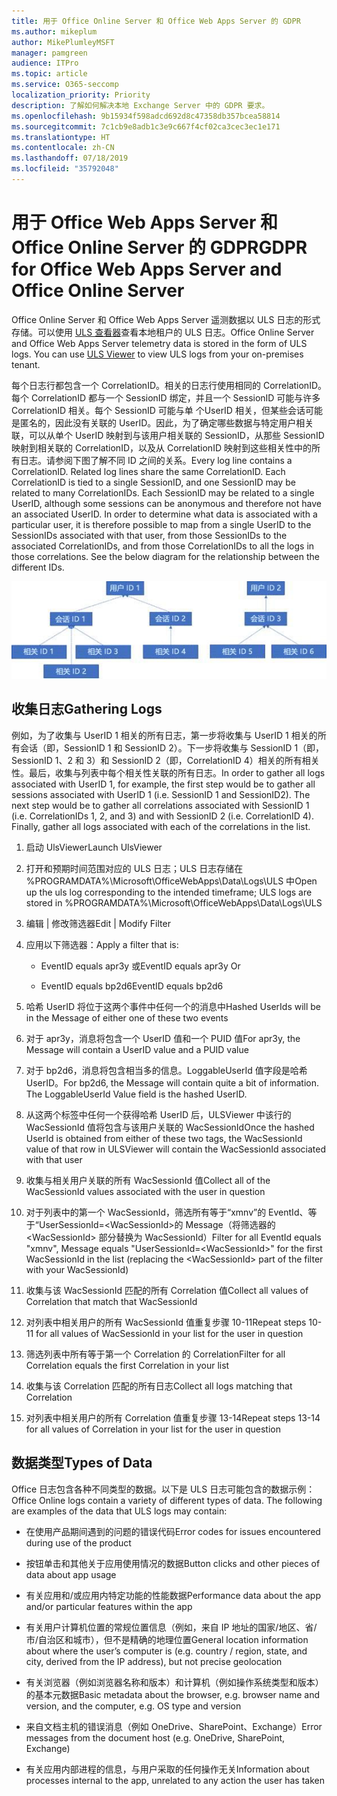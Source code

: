 ```yaml
---
title: 用于 Office Online Server 和 Office Web Apps Server 的 GDPR
ms.author: mikeplum
author: MikePlumleyMSFT
manager: pamgreen
audience: ITPro
ms.topic: article
ms.service: O365-seccomp
localization_priority: Priority
description: 了解如何解决本地 Exchange Server 中的 GDPR 要求。
ms.openlocfilehash: 9b15934f598adcd692d8c47358db357bcea58814
ms.sourcegitcommit: 7c1cb9e8adb1c3e9c667f4cf02ca3cec3ec1e171
ms.translationtype: HT
ms.contentlocale: zh-CN
ms.lasthandoff: 07/18/2019
ms.locfileid: "35792048"
---
```

# <a name="gdpr-for-office-web-apps-server-and-office-online-server"></a><span data-ttu-id="3454f-103">用于 Office Web Apps Server 和 Office Online Server 的 GDPR</span><span class="sxs-lookup"><span data-stu-id="3454f-103">GDPR for Office Web Apps Server and Office Online Server</span></span>

<span data-ttu-id="3454f-p101">Office Online Server 和 Office Web Apps Server 遥测数据以 ULS 日志的形式存储。可以使用 [ULS 查看器](https://www.microsoft.com/en-us/download/details.aspx?id=44020)查看本地租户的 ULS 日志。</span><span class="sxs-lookup"><span data-stu-id="3454f-p101">Office Online Server and Office Web Apps Server telemetry data is stored in the form of ULS logs. You can use [ULS Viewer](https://www.microsoft.com/en-us/download/details.aspx?id=44020) to view ULS logs from your on-premises tenant.</span></span>

<span data-ttu-id="3454f-p102">每个日志行都包含一个 CorrelationID。相关的日志行使用相同的 CorrelationID。每个 CorrelationID 都与一个 SessionID 绑定，并且一个 SessionID 可能与许多 CorrelationID 相关。每个 SessionID 可能与单 个UserID 相关，但某些会话可能是匿名的，因此没有关联的 UserID。因此，为了确定哪些数据与特定用户相关联，可以从单个 UserID 映射到与该用户相关联的 SessionID，从那些 SessionID 映射到相关联的 CorrelationID，以及从 CorrelationID 映射到这些相关性中的所有日志。请参阅下图了解不同 ID 之间的关系。</span><span class="sxs-lookup"><span data-stu-id="3454f-p102">Every log line contains a CorrelationID. Related log lines share the same CorrelationID. Each CorrelationID is tied to a single SessionID, and one SessionID may be related to many CorrelationIDs. Each SessionID may be related to a single UserID, although some sessions can be anonymous and therefore not have an associated UserID. In order to determine what data is associated with a particular user, it is therefore possible to map from a single UserID to the SessionIDs associated with that user, from those SessionIDs to the associated CorrelationIDs, and from those CorrelationIDs to all the logs in those correlations. See the below diagram for the relationship between the different IDs.</span></span>

![](media/gdpr-for-office-online-server-image1.jpg)

## <a name="gathering-logs"></a><span data-ttu-id="3454f-112">收集日志</span><span class="sxs-lookup"><span data-stu-id="3454f-112">Gathering Logs</span></span>

<span data-ttu-id="3454f-p103">例如，为了收集与 UserID 1 相关的所有日志，第一步将收集与 UserID 1 相关的所有会话（即，SessionID 1 和 SessionID 2）。下一步将收集与 SessionID 1（即，SessionID 1、2 和 3）和 SessionID 2（即，CorrelationID 4）相关的所有相关性。最后，收集与列表中每个相关性关联的所有日志。</span><span class="sxs-lookup"><span data-stu-id="3454f-p103">In order to gather all logs associated with UserID 1, for example, the first step would be to gather all sessions associated with UserID 1 (i.e. SessionID 1 and SessionID2). The next step would be to gather all correlations associated with SessionID 1 (i.e. CorrelationIDs 1, 2, and 3) and with SessionID 2 (i.e. CorrelationID 4). Finally, gather all logs associated with each of the correlations in the list.</span></span>

1.  <span data-ttu-id="3454f-116">启动 UlsViewer</span><span class="sxs-lookup"><span data-stu-id="3454f-116">Launch UlsViewer</span></span>

2.  <span data-ttu-id="3454f-117">打开和预期时间范围对应的 ULS 日志；ULS 日志存储在 %PROGRAMDATA%\\Microsoft\\OfficeWebApps\\Data\\Logs\\ULS 中</span><span class="sxs-lookup"><span data-stu-id="3454f-117">Open up the uls log corresponding to the intended timeframe; ULS logs are stored in %PROGRAMDATA%\\Microsoft\\OfficeWebApps\\Data\\Logs\\ULS</span></span>

3.  <span data-ttu-id="3454f-118">编辑 | 修改筛选器</span><span class="sxs-lookup"><span data-stu-id="3454f-118">Edit | Modify Filter</span></span>

4.  <span data-ttu-id="3454f-119">应用以下筛选器：</span><span class="sxs-lookup"><span data-stu-id="3454f-119">Apply a filter that is:</span></span>

    -   <span data-ttu-id="3454f-120">EventID equals apr3y 或</span><span class="sxs-lookup"><span data-stu-id="3454f-120">EventID equals apr3y Or</span></span>

    -   <span data-ttu-id="3454f-121">EventID equals bp2d6</span><span class="sxs-lookup"><span data-stu-id="3454f-121">EventID equals bp2d6</span></span>

5.  <span data-ttu-id="3454f-122">哈希 UserID 将位于这两个事件中任何一个的消息中</span><span class="sxs-lookup"><span data-stu-id="3454f-122">Hashed UserIds will be in the Message of either one of these two events</span></span>

6.  <span data-ttu-id="3454f-123">对于 apr3y，消息将包含一个 UserID 值和一个 PUID 值</span><span class="sxs-lookup"><span data-stu-id="3454f-123">For apr3y, the Message will contain a UserID value and a PUID value</span></span>

7.  <span data-ttu-id="3454f-p104">对于 bp2d6，消息将包含相当多的信息。LoggableUserId 值字段是哈希 UserID。</span><span class="sxs-lookup"><span data-stu-id="3454f-p104">For bp2d6, the Message will contain quite a bit of information. The LoggableUserId Value field is the hashed UserID.</span></span>

8.  <span data-ttu-id="3454f-126">从这两个标签中任何一个获得哈希 UserID 后，ULSViewer 中该行的 WacSessionId 值将包含与该用户关联的 WacSessionId</span><span class="sxs-lookup"><span data-stu-id="3454f-126">Once the hashed UserId is obtained from either of these two tags, the WacSessionId value of that row in ULSViewer will contain the WacSessionId associated with that user</span></span>

9.  <span data-ttu-id="3454f-127">收集与相关用户关联的所有 WacSessionId 值</span><span class="sxs-lookup"><span data-stu-id="3454f-127">Collect all of the WacSessionId values associated with the user in question</span></span>

10. <span data-ttu-id="3454f-128">对于列表中的第一个 WacSessionId，筛选所有等于“xmnv”的 EventId、等于“UserSessionId=\<WacSessionId\>的 Message（将筛选器的 \<WacSessionId\> 部分替换为 WacSessionId）</span><span class="sxs-lookup"><span data-stu-id="3454f-128">Filter for all EventId equals "xmnv", Message equals "UserSessionId=\<WacSessionId\>" for the first WacSessionId in the list (replacing the \<WacSessionId\> part of the filter with your WacSessionId)</span></span>

11. <span data-ttu-id="3454f-129">收集与该 WacSessionId 匹配的所有 Correlation 值</span><span class="sxs-lookup"><span data-stu-id="3454f-129">Collect all values of Correlation that match that WacSessionId</span></span>

12. <span data-ttu-id="3454f-130">对列表中相关用户的所有 WacSessionId 值重复步骤 10-11</span><span class="sxs-lookup"><span data-stu-id="3454f-130">Repeat steps 10-11 for all values of WacSessionId in your list for the user in question</span></span>

13. <span data-ttu-id="3454f-131">筛选列表中所有等于第一个 Correlation 的 Correlation</span><span class="sxs-lookup"><span data-stu-id="3454f-131">Filter for all Correlation equals the first Correlation in your list</span></span>

14. <span data-ttu-id="3454f-132">收集与该 Correlation 匹配的所有日志</span><span class="sxs-lookup"><span data-stu-id="3454f-132">Collect all logs matching that Correlation</span></span>

15. <span data-ttu-id="3454f-133">对列表中相关用户的所有 Correlation 值重复步骤 13-14</span><span class="sxs-lookup"><span data-stu-id="3454f-133">Repeat steps 13-14 for all values of Correlation in your list for the user in question</span></span>

## <a name="types-of-data"></a><span data-ttu-id="3454f-134">数据类型</span><span class="sxs-lookup"><span data-stu-id="3454f-134">Types of Data</span></span>

<span data-ttu-id="3454f-p105">Office 日志包含各种不同类型的数据。以下是 ULS 日志可能包含的数据示例：</span><span class="sxs-lookup"><span data-stu-id="3454f-p105">Office Online logs contain a variety of different types of data. The following are examples of the data that ULS logs may contain:</span></span>

-   <span data-ttu-id="3454f-137">在使用产品期间遇到的问题的错误代码</span><span class="sxs-lookup"><span data-stu-id="3454f-137">Error codes for issues encountered during use of the product</span></span>

-   <span data-ttu-id="3454f-138">按钮单击和其他关于应用使用情况的数据</span><span class="sxs-lookup"><span data-stu-id="3454f-138">Button clicks and other pieces of data about app usage</span></span>

-   <span data-ttu-id="3454f-139">有关应用和/或应用内特定功能的性能数据</span><span class="sxs-lookup"><span data-stu-id="3454f-139">Performance data about the app and/or particular features within the app</span></span>

-   <span data-ttu-id="3454f-140">有关用户计算机位置的常规位置信息（例如，来自 IP 地址的国家/地区、省/市/自治区和城市），但不是精确的地理位置</span><span class="sxs-lookup"><span data-stu-id="3454f-140">General location information about where the user’s computer is (e.g. country / region, state, and city, derived from the IP address), but not precise geolocation</span></span>

-   <span data-ttu-id="3454f-141">有关浏览器（例如浏览器名称和版本）和计算机（例如操作系统类型和版本）的基本元数据</span><span class="sxs-lookup"><span data-stu-id="3454f-141">Basic metadata about the browser, e.g. browser name and version, and the computer, e.g. OS type and version</span></span>

-   <span data-ttu-id="3454f-142">来自文档主机的错误消息（例如 OneDrive、SharePoint、Exchange）</span><span class="sxs-lookup"><span data-stu-id="3454f-142">Error messages from the document host (e.g. OneDrive, SharePoint, Exchange)</span></span>

-   <span data-ttu-id="3454f-143">有关应用内部进程的信息，与用户采取的任何操作无关</span><span class="sxs-lookup"><span data-stu-id="3454f-143">Information about processes internal to the app, unrelated to any action the user has taken</span></span>
